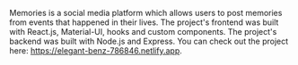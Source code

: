 Memories is a social media platform which allows users to post memories from events that happened in their lives. The project's frontend was built with React.js, Material-UI, hooks and custom components. The project's backend was built with Node.js and Express. You can check out the project here: https://elegant-benz-786846.netlify.app.